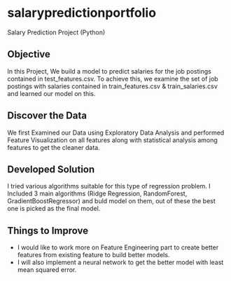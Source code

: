 # salarypredictionportfolio
Salary Prediction Project (Python)
## Objective
In this Project, We build a model to predict salaries for the job postings contained in test_features.csv. To achieve this, we examine the set of job postings with salaries contained in train_features.csv & train_salaries.csv and learned our model on this. 

## Discover the Data
We first Examined our Data using Exploratory Data Analysis and performed Feature Visualization on all features along with statistical analysis among features to get the cleaner data.

## Developed Solution
I tried various algorithms suitable for this type of regression problem. I Included 3 main algorithms (Ridge Regression, RandomForest, GradientBoostRegressor) and buld model on them, out of these the best one is picked as the final model.

## Things to Improve
* I would like to work more on Feature Engineering part to create better features from existing feature to build better models.
* I will also implement a neural network to get the better model with least mean squared error.
